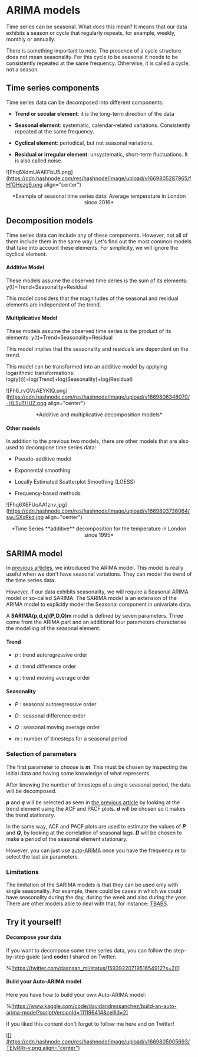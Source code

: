 # ARIMA models

Time series can be seasonal. What does this mean? It means that our data exhibits a season or cycle that regularly repeats, for example, weekly, monthly or annually.

There is something important to note. The presence of a cycle structure does not mean seasonality. For this cycle to be seasonal it needs to be consistently repeated at the same frequency. Otherwise, it is called a cycle, not a season.

## Time series components

Time series data can be decomposed into different components:

*   **Trend or secular element**: it is the long-term direction of the data
    
*   **Seasonal element**: systematic, calendar-related variations. Consistently repeated at the same frequency.
    
*   **Cyclical element**: periodical, but not seasonal variations.
    
*   **Residual or irregular element**: unsystematic, short-term fluctuations. It is also called noise.
    

![Fhq6XdmUAAEFbU5.png](https://cdn.hashnode.com/res/hashnode/image/upload/v1669805287965/fHfOHezg9.png align="center")
<center>*Example of seasonal time series data: Average temperature in London since 2016*</center>

## Decomposition models

Time series data can include any of these components. However, not all of them include them in the same way. Let's find out the most common models that take into account these elements. For simplicity, we will ignore the cyclical element.

#### Additive Model

These models assume the observed time series is the sum of its elements: y(t)=Trend+Seasonality+Residual

This model considers that the magnitudes of the seasonal and residual elements are independent of the trend.

#### Multiplicative Model

These models assume the observed time series is the product of its elements: y(t)=Trend×Seasonality×Residual

This model implies that the seasonality and residuals are dependent on the trend.

This model can be transformed into an additive model by applying logarithmic transformations: log(y(t))=log(Trend)+log(Seasonality)+log(Residual)


![Fh6_rvGVsAEYKtQ.png](https://cdn.hashnode.com/res/hashnode/image/upload/v1669806348070/-HLSuTHUZ.png align="center")
<center>*Additive and multiplicative decomposition models*</center>

#### Other models

In addition to the previous two models, there are other models that are also used to decompose time series data:

*   Pseudo-additive model
    
*   Exponential smoothing
    
*   Locally Estimated Scatterplot Smoothing (LOESS)
    
*   Frequency-based methods
    

![Fhq6X6FUoAA1znv.jpg](https://cdn.hashnode.com/res/hashnode/image/upload/v1669803736064/swJSXxRkd.jpg align="center")
<center>*Time Series **additive** decomposition for the temperature in London since 1995*</center>

## SARIMA model

In [previous articles](https://mlpills.hashnode.dev/arima-models), we introduced the ARIMA model. This model is really useful when we don't have seasonal variations. They can model the trend of the time series data.

However, if our data exhibits seasonality, we will require a Seasonal ARIMA model or so-called SARIMA. The SARIMA model is an extension of the ARIMA model to explicitly model the Seasonal component in univariate data.

A **SARIMA(p,d,q)(P,D,Q)m** model is defined by seven parameters. Three come from the ARIMA part and an additional four parameters characterise the modelling of the seasonal element:

#### Trend

*   *p* : trend autoregressive order
    
*   *d* : trend difference order
    
*   *q* : trend moving average order
    

#### Seasonality

*   *P* : seasonal autoregressive order
    
*   *D* : seasonal difference order
    
*   *Q* : seasonal moving average order
    
*   *m* : number of timesteps for a seasonal period
    

### Selection of parameters

The first parameter to choose is ***m***. This must be chosen by inspecting the initial data and having some knowledge of what represents.

After knowing the number of timesteps of a single seasonal period, the data will be decomposed.

***p*** and ***q*** will be selected as seen in [the previous article](https://mlpills.hashnode.dev/arima-models-1) by looking at the trend element using the ACF and PACF plots. ***d*** will be chosen so it makes the trend stationary.

In the same way, ACF and PACF plots are used to estimate the values of ***P*** and ***Q***, by looking at the correlation of seasonal lags. ***D*** will be chosen to make a period of the seasonal element stationary.

However, you can just use [auto-ARIMA](https://alkaline-ml.com/pmdarima/modules/generated/pmdarima.arima.auto_arima.html) once you have the frequency ***m*** to select the last six parameters.

### Limitations

The limitation of the SARIMA models is that they can be used only with single seasonality. For example, there could be cases in which we could have seasonality during the day, during the week and also during the year. There are other models able to deal with that, for instance: [TBABS](https://pypi.org/project/tbats/).

## Try it yourself!

#### Decompose your data
If you want to decompose some time series data, you can follow the step-by-step guide (and **code**) I shared on Twitter:

%[https://twitter.com/daansan_ml/status/1593922071951654912?s=20] 

#### Build your Auto-ARIMA model
Here you have how to build your own Auto-ARIMA model:

%[https://www.kaggle.com/code/davidandressanchez/build-an-auto-arima-model?scriptVersionId=111196414&cellId=2] 

If you liked this content don't forget to follow me here and on Twitter!

[![](https://cdn.hashnode.com/res/hashnode/image/upload/v1669805905693/TEIyRRr-v.png align="center")](https://twitter.com/daansan_ml)